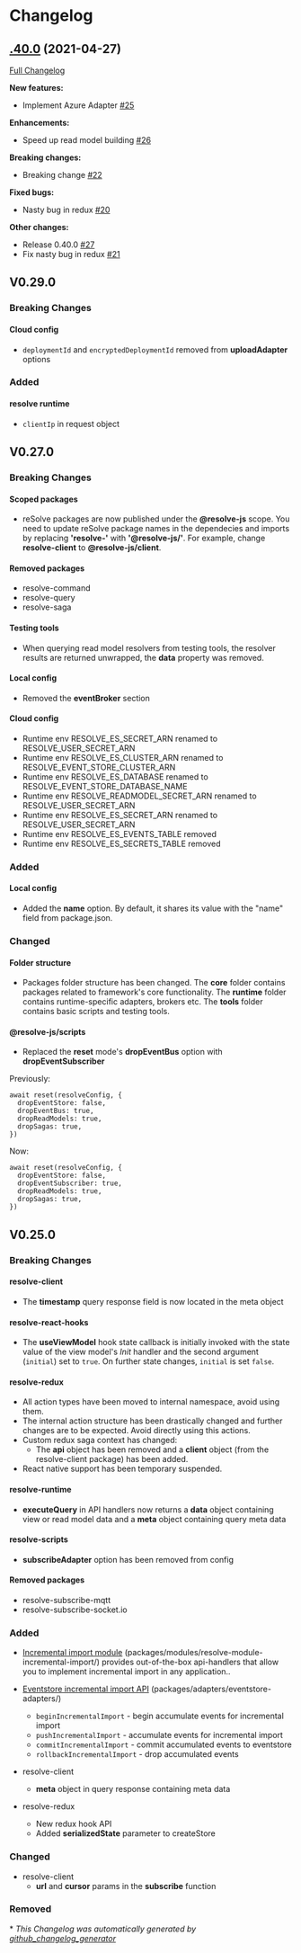 # Changelog

## [.40.0](https://github.com/max-vasin-team/resolve/tree/.40.0) (2021-04-27)

[Full Changelog](https://github.com/max-vasin-team/resolve/compare/V0.29.0....40.0)

**New features:**

- Implement Azure Adapter [\#25](https://github.com/max-vasin-team/resolve/pull/25)

**Enhancements:**

- Speed up read model building [\#26](https://github.com/max-vasin-team/resolve/pull/26)

**Breaking changes:**

- Breaking change [\#22](https://github.com/max-vasin-team/resolve/pull/22)

**Fixed bugs:**

- Nasty bug in redux [\#20](https://github.com/max-vasin-team/resolve/issues/20)

**Other changes:**

- Release 0.40.0 [\#27](https://github.com/max-vasin-team/resolve/pull/27)
- Fix nasty bug in redux [\#21](https://github.com/max-vasin-team/resolve/pull/21)

## V0.29.0

### Breaking Changes

#### Cloud config

- `deploymentId` and `encryptedDeploymentId` removed from **uploadAdapter** options

### Added

#### resolve runtime

- `clientIp` in request object

## V0.27.0

### Breaking Changes

#### Scoped packages

- reSolve packages are now published under the **@resolve-js** scope. You need to update reSolve package names in the dependecies and imports by replacing **'resolve-'** with **'@resolve-js/'**. For example, change **resolve-client** to **@resolve-js/client**.

#### Removed packages

- resolve-command
- resolve-query
- resolve-saga

#### Testing tools

- When querying read model resolvers from testing tools, the resolver results are returned unwrapped, the **data** property was removed.

#### Local config

- Removed the **eventBroker** section

#### Cloud config

- Runtime env RESOLVE_ES_SECRET_ARN renamed to RESOLVE_USER_SECRET_ARN
- Runtime env RESOLVE_ES_CLUSTER_ARN renamed to RESOLVE_EVENT_STORE_CLUSTER_ARN
- Runtime env RESOLVE_ES_DATABASE renamed to RESOLVE_EVENT_STORE_DATABASE_NAME
- Runtime env RESOLVE_READMODEL_SECRET_ARN renamed to RESOLVE_USER_SECRET_ARN
- Runtime env RESOLVE_ES_SECRET_ARN renamed to RESOLVE_USER_SECRET_ARN
- Runtime env RESOLVE_ES_EVENTS_TABLE removed
- Runtime env RESOLVE_ES_SECRETS_TABLE removed

### Added

#### Local config

- Added the **name** option. By default, it shares its value with the "name" field from package.json.

### Changed

#### Folder structure

- Packages folder structure has been changed. The **core** folder contains packages related to framework's core functionality. The **runtime** folder contains runtime-specific adapters, brokers etc. The **tools** folder contains basic scripts and testing tools.

#### @resolve-js/scripts

- Replaced the **reset** mode's **dropEventBus** option with **dropEventSubscriber**

Previously: 
```
await reset(resolveConfig, {
  dropEventStore: false,
  dropEventBus: true,
  dropReadModels: true,
  dropSagas: true,
})
```

Now:
```
await reset(resolveConfig, {
  dropEventStore: false,
  dropEventSubscriber: true,
  dropReadModels: true,
  dropSagas: true,
})
```

## V0.25.0

### Breaking Changes

#### resolve-client

- The **timestamp** query response field is now located in the meta object

#### resolve-react-hooks

- The **useViewModel** hook state callback is initially invoked with the state value of the view model's _Init_ handler and the second argument (`initial`) set to `true`. On further state changes, `initial` is set `false`.

#### resolve-redux

- All action types have been moved to internal namespace, avoid using them.
- The internal action structure has been drastically changed and further changes are to be expected. Avoid directly using this actions.
- Custom redux saga context has changed:
  - The **api** object has been removed and a **client** object (from the resolve-client package) has been added.
- React native support has been temporary suspended.

#### resolve-runtime

- **executeQuery** in API handlers now returns a **data** object containing view or read model data and a **meta** object containing query meta data

#### resolve-scripts

- **subscribeAdapter** option has been removed from config

#### Removed packages

- resolve-subscribe-mqtt
- resolve-subscribe-socket.io

### Added

- [Incremental import module](packages/modules/resolve-module-incremental-import/) (packages/modules/resolve-module-incremental-import/) provides out-of-the-box api-handlers that allow you to implement incremental import in any application..
- [Eventstore incremental import API](packages/runtime/adapters/eventstore-adapters/) (packages/adapters/eventstore-adapters/)
  - `beginIncrementalImport` - begin accumulate events for incremental import
  - `pushIncrementalImport` - accumulate events for incremental import
  - `commitIncrementalImport` - commit accumulated events to eventstore
  - `rollbackIncrementalImport` - drop accumulated events

- resolve-client
  - **meta** object in query response containing meta data

- resolve-redux
  - New redux hook API
  - Added **serializedState** parameter to createStore

### Changed

- resolve-client
  - **url** and **cursor** params in the **subscribe** function

### Removed


\* *This Changelog was automatically generated by [github_changelog_generator](https://github.com/github-changelog-generator/github-changelog-generator)*
